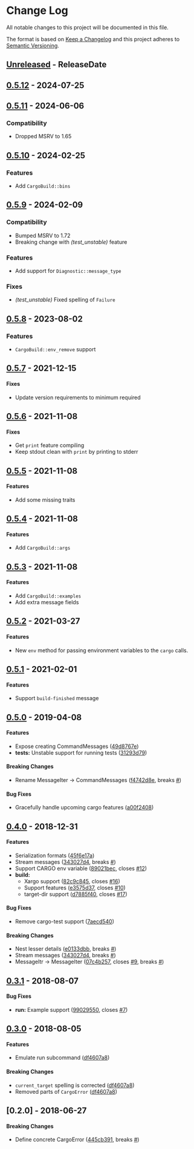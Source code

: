 # Change Log
All notable changes to this project will be documented in this file.

The format is based on [Keep a Changelog](http://keepachangelog.com/)
and this project adheres to [Semantic Versioning](http://semver.org/).

<!-- next-header -->
## [Unreleased] - ReleaseDate

## [0.5.12] - 2024-07-25

## [0.5.11] - 2024-06-06

### Compatibility

- Dropped MSRV to 1.65

## [0.5.10] - 2024-02-25

### Features

- Add `CargoBuild::bins`

## [0.5.9] - 2024-02-09

### Compatibility

- Bumped MSRV to 1.72
- Breaking change with *(test_unstable)* feature

### Features

- Add support for `Diagnostic::message_type`

### Fixes

- *(test_unstable)* Fixed spelling of `Failure`

## [0.5.8] - 2023-08-02

### Features

- `CargoBuild::env_remove` support

## [0.5.7] - 2021-12-15

#### Fixes

- Update version requirements to minimum required

## [0.5.6] - 2021-11-08

#### Fixes

- Get `print` feature compiling
- Keep stdout clean with `print` by printing to stderr

## [0.5.5] - 2021-11-08

#### Features

- Add some missing traits

## [0.5.4] - 2021-11-08

#### Features

- Add `CargoBuild::args`

## [0.5.3] - 2021-11-08

#### Features

- Add `CargoBuild::examples`
- Add extra message fields

## [0.5.2] - 2021-03-27

#### Features

* New `env` method for passing environment variables to the `cargo` calls.

## [0.5.1] - 2021-02-01

#### Features

* Support `build-finished` message

## [0.5.0] - 2019-04-08

#### Features

*   Expose creating CommandMessages ([49d8767e](https://github.com/crate-ci/escargot/commit/49d8767e0122edebd0078e1ea1781a2eaf727ee5))
* **tests:**  Unstable support for running tests ([31293d79](https://github.com/crate-ci/escargot/commit/31293d796e2587cbc31bfff87af0fa4b22575de0))

#### Breaking Changes

*   Rename MessageIter -> CommandMessages ([f4742d8e](https://github.com/crate-ci/escargot/commit/f4742d8e1eb6b2bc242f24a5f0ceb0f9fb517070), breaks [#](https://github.com/crate-ci/escargot/issues/))

#### Bug Fixes

*   Gracefully handle upcoming cargo features ([a00f2408](https://github.com/crate-ci/escargot/commit/a00f240831ddc71b1846005df4917111e3690a82))

## [0.4.0] - 2018-12-31

#### Features

*   Serialization formats ([45f6e17a](https://github.com/crate-ci/escargot/commit/45f6e17a857baae7239c1a85ef6f7ccfa4baf35b))
*   Stream messages ([343027d4](https://github.com/crate-ci/escargot/commit/343027d40cdeb94b820ecb0a8fbb145fcf3f19c7), breaks [#](https://github.com/crate-ci/escargot/issues/))
*   Support CARGO env variable ([89021bec](https://github.com/crate-ci/escargot/commit/89021bec77cbef36a18e84917515b6ca3ebcc889), closes [#12](https://github.com/crate-ci/escargot/issues/12))
* **build:**
  *  Xargo support ([82c9c845](https://github.com/crate-ci/escargot/commit/82c9c845fe30e07bf29e1da6e5d2e884b3c5cc2b), closes [#16](https://github.com/crate-ci/escargot/issues/16))
  *  Support features ([e3575d37](https://github.com/crate-ci/escargot/commit/e3575d37399708080344de41a1344e52e97a9368), closes [#10](https://github.com/crate-ci/escargot/issues/10))
  *  target-dir support ([d7885f40](https://github.com/crate-ci/escargot/commit/d7885f40e498bf7653a89be51460978496161f76), closes [#17](https://github.com/crate-ci/escargot/issues/17))

#### Bug Fixes

*   Remove cargo-test support ([7aecd540](https://github.com/crate-ci/escargot/commit/7aecd5403f8c614aff685ed27b3305b5648c4dd6))

#### Breaking Changes

*   Nest lesser details ([e0133dbb](https://github.com/crate-ci/escargot/commit/e0133dbb1c01c5ac983b9376ae1c8e71dacaa42e), breaks [#](https://github.com/crate-ci/escargot/issues/))
*   Stream messages ([343027d4](https://github.com/crate-ci/escargot/commit/343027d40cdeb94b820ecb0a8fbb145fcf3f19c7), breaks [#](https://github.com/crate-ci/escargot/issues/))
*   MessageItr -> MessageIter ([07c4b257](https://github.com/crate-ci/escargot/commit/07c4b25740898b75af7b5d291be04ac737c5cd6c), closes [#9](https://github.com/crate-ci/escargot/issues/9), breaks [#](https://github.com/crate-ci/escargot/issues/))

## [0.3.1] - 2018-08-07

#### Bug Fixes

* **run:**  Example support ([99029550](https://github.com/crate-ci/escargot/commit/990295504ebd195f330e7b3e19b01e86a7b401f7), closes [#7](https://github.com/crate-ci/escargot/issues/7))

## [0.3.0] - 2018-08-05

#### Features

*   Emulate run subcommand ([df4607a8](https://github.com/crate-ci/escargot/commit/df4607a8170a27d746e7c259e05c478a02d570e5))

#### Breaking Changes

*  `current_target` spelling is corrected ([df4607a8](https://github.com/crate-ci/escargot/commit/df4607a8170a27d746e7c259e05c478a02d570e5))
*  Removed parts of `CargoError` ([df4607a8](https://github.com/crate-ci/escargot/commit/df4607a8170a27d746e7c259e05c478a02d570e5))

## [0.2.0] - 2018-06-27

#### Breaking Changes

*   Define concrete CargoError ([445cb391](https://github.com/crate-ci/escargot/commit/445cb39156b63ce1894d40b31805273d995e185c), breaks [#](https://github.com/crate-ci/escargot/issues/))

<!-- next-url -->
[Unreleased]: https://github.com/crate-ci/escargot/compare/v0.5.12...HEAD
[0.5.12]: https://github.com/crate-ci/escargot/compare/v0.5.11...v0.5.12
[0.5.11]: https://github.com/crate-ci/escargot/compare/v0.5.10...v0.5.11
[0.5.10]: https://github.com/crate-ci/escargot/compare/v0.5.9...v0.5.10
[0.5.9]: https://github.com/crate-ci/escargot/compare/v0.5.8...v0.5.9
[0.5.8]: https://github.com/crate-ci/escargot/compare/v0.5.7...v0.5.8
[0.5.7]: https://github.com/crate-ci/escargot/compare/v0.5.6...v0.5.7
[0.5.6]: https://github.com/crate-ci/escargot/compare/v0.5.5...v0.5.6
[0.5.5]: https://github.com/crate-ci/escargot/compare/v0.5.4...v0.5.5
[0.5.4]: https://github.com/crate-ci/escargot/compare/v0.5.3...v0.5.4
[0.5.3]: https://github.com/crate-ci/escargot/compare/v0.5.2...v0.5.3
[0.5.2]: https://github.com/crate-ci/escargot/compare/v0.5.1...v0.5.2
[0.5.1]: https://github.com/crate-ci/escargot/compare/v0.5.0...v0.5.1
[0.5.0]: https://github.com/crate-ci/escargot/compare/v0.4.0...v0.5.0
[0.4.0]: https://github.com/crate-ci/escargot/compare/v0.3.1...v0.4.0
[0.3.1]: https://github.com/crate-ci/escargot/compare/v0.3.0...v0.3.1
[0.3.0]: https://github.com/crate-ci/escargot/compare/v0.2.0...v0.3.0
